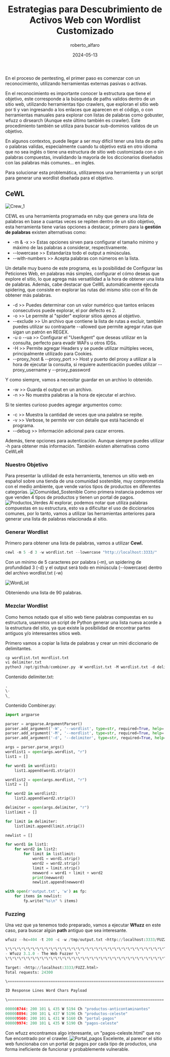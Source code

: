 ﻿---
author: roberto_alfaro
layout: post
title: Estrategias para Descubrimiento de Activos Web con Wordlist Customizado
date: 2024-05-13
categories: [Ciberseguridad, Offensive Security, Reconocimiento]
---

En el proceso de pentesting, el primer paso es comenzar con un reconocimiento, utilizando herramientas externas pasivas o activas.

En el reconocimiento es importante conocer la estructura que tiene el objetivo, este corresponde a la búsqueda de paths validos dentro de un sitio web, utilizando herramientas tipo crawlers, que exploran el sitio web por ti y van ingresando a los enlaces que aparecen en el código, o con herramientas manuales para explorar con listas de palabras como gobuster, wfuzz o dirsearch (Aunque este último también es crawler). Este procedimiento también se utiliza para buscar sub-dominios validos de un objetivo.

En algunos contextos, puede llegar a ser muy difícil tener una lista de paths o palabras validas, especialmente cuando tu objetivo está en otro idioma que no sea inglés o tiene una estructura de sitio web customizada con o sin palabras compuestas, invalidando la mayoría de los diccionarios diseñados con las palabras más comunes... en ingles.

Para solucionar esta problemática, utilizaremos una herramienta y un script para generar una wordlist diseñada para el objetivo.

## CeWL

![Crew_1](https://e-virtus.s3.us-east-2.amazonaws.com/624b46a6-be24-408b-b89c-599410a6caaf.png)

CEWL es una herramienta programada en ruby que genera una lista de palabras en base a cuantas veces se repiten dentro de un sitio objetivo, esta herramienta tiene varias opciones a destacar, primero para la **gestión de palabras** existen alternativas como:

- -m & -x >> Estas opciones sirven para configurar el tamaño mínimo y máximo de las palabras a considerar, respectivamente.
- --lowercase >> Estandariza todo el output a minúsculas.
- --with-numbers >> Acepta palabras con números en la lista.

Un detalle muy bueno de este programa, es la posibilidad de Configurar las Peticiones Web, en palabras más simples, configurar el cómo deseas que explore el sitio, lo que agrega más versatilidad a la hora de obtener una lista de palabras. Además, cabe destacar que CeWL automáticamente ejecuta spidering, que consiste en explorar las rutas del mismo sitio con el fin de obtener más palabras.

- -d >> Puedes determinar con un valor numérico que tantos enlaces consecutivos puede explorar, el por defecto es 2.
- -o >> Le permite al "spider" explorar sitios ajenos al objetivo.
- --exclude >> Un archivo que contiene la lista de rutas a excluir, también puedes utilizar su contraparte --allowed que permite agregar rutas que sigan un patrón en REGEX.
- -u o --ua >> Configurar el "UserAgent" que deseas utilizar en la consulta, perfecto para evadir WAFs u otros IDSs.
- -H >> Permite agregar Headers y se puede utilizar múltiples veces, principalmente utilizado para Cookies.
- --proxy_host & --proxy_port >> Host y puerto del proxy a utilizar a la hora de ejecutar la consulta, si requiere autenticación puedes utilizar --proxy_username y --proxy_password

Y como siempre, vamos a necesitar guardar en un archivo lo obtenido.

- -w >> Guarda el output en un archivo.
- -n >> No muestra palabras a la hora de ejecutar el archivo.

Si te sientes curioso puedes agregar argumentos como:

- -c >> Muestra la cantidad de veces que una palabra se repite.
- -v >> Verbose, te permite ver con detalle que está haciendo el programa.
- --debug >> Información adicional para cazar errores.

Además, tiene opciones para autenticación. Aunque siempre puedes utilizar -h para obtener más información. También existen alternativas como CeWLeR

### Nuestro Objetivo

Para presentar la utilidad de esta herramienta, tenemos un sitio web en español sobre una tienda de una comunidad sostenible, muy comprometida con el medio ambiente, que vende varios tipos de productos en diferentes categorías.
![Comunidad_Sostenible](https://e-virtus.s3.us-east-2.amazonaws.com/f3ef46a1-22f5-44cb-80f9-b4d4308d1935.png)
Como primera instancia podemos ver que venden 4 tipos de productos y tienen un portal de pagos.
![Productos_Verdes](https://e-virtus.s3.us-east-2.amazonaws.com/2f299f99-ac95-4860-8470-0f2435f8dccf.png)
Al explorar, podemos notar que utiliza palabras compuestas en su estructura, esto va a dificultar el uso de diccionarios comunes, por lo tanto, vamos a utilizar las herramientas anteriores para generar una lista de palabras relacionada al sitio.

### Generar Wordlist

Primero para obtener una lista de palabras, vamos a utilizar **Cewl.**

```py
cewl -m 5 -d 3 -w wordlist.txt --lowercase "http://localhost:3333/"
```

Con un mínimo de 5 caracteres por palabra (-m), un spidering de profundidad 3 (-d) y el output será todo en minúscula (--lowercase) dentro del archivo wordlist.txt (-w)

![WordList](https://e-virtus.s3.us-east-2.amazonaws.com/db4b862f-2d35-43f7-8600-af0a01298298.png)

Obteniendo una lista de 90 palabras.

### Mezclar Wordlist

Como hemos notado que el sitio web tiene palabras compuestas en su estructura, usaremos un script de Python generar una lista nueva acorde a la estructura del sitio, ya que existe la posibilidad de encontrar partes antiguos y/o interesantes sitios web.

Primero vamos a copiar la lista de palabras y crear un mini diccionario de delimitantes.

```py
cp wordlist.txt mordlist.txt
vi delimiter.txt
python3 /opt/github/combiner.py -W wordlist.txt -M wordlist.txt -d delimiter.txt
```

Contenido delimiter.txt:

```py
.
\-
\_
```

Contenido Combiner.py:

```py
import argparse

parser = argparse.ArgumentParser()
parser.add_argument('-W', '--wordlist', type=str, required=True, help='First wordlist file to combine')
parser.add_argument('-M', '--mordlist', type=str, required=True, help='Second wordlist file to combine')
parser.add_argument('-d', '--delimiter', type=str, required=True, help='Text file with delimiters to combine')

args = parser.parse_args()
wordlist1 = open(args.wordlist, "r")
list1 = []

for word1 in wordlist1:
    list1.append(word1.strip())

wordlist2 = open(args.mordlist, "r")
list2 = []

for word2 in wordlist2:
    list2.append(word2.strip())

delimiter = open(args.delimiter, "r")
listlimit = []

for limit in delimiter:
    listlimit.append(limit.strip())

newlist = []

for word1 in list1:
    for word2 in list2:
        for limit in listlimit:
            word1 = word1.strip()
            word2 = word2.strip()
            limit = limit.strip()
            newword = word1 + limit + word2
            print(newword)
            newlist.append(newword)

with open(r'output.txt', 'w') as fp:
    for items in newlist:
        fp.write("%s\n" % items)
```

### Fuzzing

Una vez que ya tenemos todo preparado, vamos a ejecutar **Wfuzz** en este caso, para buscar algún **path** antiguo que sea interesante.

```py
wfuzz --hc=404 -t 200 -c -w /tmp/output.txt <http://localhost:3333/FUZZ.html>

\*\*\*\*\*\*\*\*\*\*\*\*\*\*\*\*\*\*\*\*\*\*\*\*\*\*\*\*\*\*\*\*\*\*\*\*\*\*\*\*\*\*\*\*\*\*\*\*\*\*\*\*\*\*\*\*
- Wfuzz 3.1.0 - The Web Fuzzer \*
\*\*\*\*\*\*\*\*\*\*\*\*\*\*\*\*\*\*\*\*\*\*\*\*\*\*\*\*\*\*\*\*\*\*\*\*\*\*\*\*\*\*\*\*\*\*\*\*\*\*\*\*\*\*\*\*

Target: <http://localhost:3333/FUZZ.html>
Total requests: 24300

\=====================================================================

ID Response Lines Word Chars Payload

\=====================================================================

000008744: 200 101 L 435 W 5194 Ch "productos-anticontaminantes"
000008894: 200 101 L 437 W 5196 Ch "productos-celeste"
000009560: 200 101 L 431 W 5160 Ch "portal-pagos"
000009974: 200 101 L 435 W 5190 Ch "pagos-celeste"
```

Con wfuzz encontramos algo interesante, un "pagos-celeste.html" que no fue encontrado por el crawler.
![Portal_pagos](https://e-virtus.s3.us-east-2.amazonaws.com/f017d431-b5d8-4298-b72f-34f60e3fa4fc.png)
Excelente, al parecer el sitio web funcionaba con un portal de pagos por cada tipo de productos, una forma ineficiente de funcionar y probablemente vulnerable.
